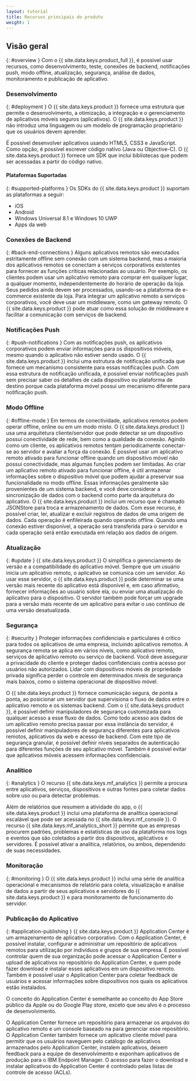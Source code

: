 ```yaml
---
layout: tutorial
title: Recursos principais do produto
weight: 1
---
```

<!-- NLS_CHARSET=UTF-8 -->
## Visão geral
{: #overview }
Com o {{ site.data.keys.product_full }}, é possível usar recursos, como desenvolvimento, teste, conexões de backend, notificações push, modo offline, atualização, segurança, análise de dados, monitoramento e publicação de aplicativo.

### Desenvolvimento
{: #deployment }
O {{ site.data.keys.product }} fornece uma estrutura que permite o desenvolvimento, a otimização, a integração e o gerenciamento de aplicativos móveis seguros (aplicativos). O {{ site.data.keys.product }} não introduz uma linguagem ou um modelo de programação proprietário que os usuários devem aprender.

É possível desenvolver aplicativos usando HTML5, CSS3 e JavaScript. Como opção, é possível escrever código nativo (Java ou Objective-C). O {{ site.data.keys.product }} fornece um SDK que inclui bibliotecas que podem ser acessadas a partir do código nativo.

#### Plataformas Suportadas
{: #supported-platforms }
Os SDKs do {{ site.data.keys.product }} suportam as plataformas a seguir:

* iOS
* Android
* Windows Universal 8.1 e Windows 10 UWP
* Apps da web

### Conexões de Backend
{: #back-end-connections }
Alguns aplicativos remotos são executados estritamente offline sem conexão com um sistema backend, mas a maioria dos aplicativos remotos se conectam a serviços corporativos existentes para fornecer as funções críticas relacionadas ao usuário. Por exemplo, os clientes podem usar um aplicativo remoto para comprar em qualquer lugar, a qualquer momento, independentemente do horário de operação da loja. Seus pedidos ainda devem ser processados, usando-se a plataforma de e-commerce existente da loja. Para integrar um aplicativo remoto a serviços corporativos, você deve usar um middleware, como um gateway remoto. O {{ site.data.keys.product }} pode atuar como essa solução de middleware e facilitar a comunicação com serviços de backend.

### Notificações Push
{: #push-notifications }
Com as notificações push, os aplicativos corporativos podem enviar informações para os dispositivos móveis, mesmo quando o aplicativo não estiver sendo usado. O {{ site.data.keys.product }} inclui uma estrutura de notificação unificada que fornece um mecanismo consistente para essas notificações push. Com essa estrutura de notificação unificada, é possível enviar notificações push sem precisar saber os detalhes de cada dispositivo ou plataforma de destino porque cada plataforma móvel possui um mecanismo diferente para notificação push.

### Modo Offline
{: #offline-mode }
Em termos de conectividade, aplicativos remotos podem operar offline, online ou em um modo misto. O {{ site.data.keys.product }} usa uma arquitetura cliente/servidor que pode detectar se um dispositivo possui conectividade de rede, bem como a qualidade da conexão. Agindo como um cliente, os aplicativos remotos tentam periodicamente conectar-se ao servidor e avaliar a força da conexão. É possível usar um aplicativo remoto ativado para funcionar offline quando um dispositivo móvel não possui conectividade, mas algumas funções podem ser limitadas. Ao criar um aplicativo remoto ativado para funcionar offline, é útil armazenar informações sobre o dispositivo móvel que podem ajudar a preservar sua funcionalidade no modo offline. Essas informações geralmente são provenientes de um sistema backend, e você deve considerar a sincronização de dados com o backend como parte da arquitetura do aplicativo. O {{ site.data.keys.product }} inclui um recurso que é chamado JSONStore para troca e armazenamento de dados. Com esse recurso, é possível criar, ler, atualizar e excluir registros de dados de uma origem de dados. Cada operação é enfileirada quando operando offline. Quando uma conexão estiver disponível, a operação será transferida para o servidor e cada operação será então executada em relação aos dados de origem.

### Atualização
{: #update }
{{ site.data.keys.product }} O simplifica o gerenciamento de versão e a compatibilidade do aplicativo móvel. Sempre que um usuário inicia um aplicativo remoto, o aplicativo se comunica com um servidor. Ao usar esse servidor, o {{ site.data.keys.product }} pode determinar se uma versão mais recente do aplicativo está disponível e, em caso afirmativo, fornecer informações ao usuário sobre ela, ou enviar uma atualização do aplicativo para o dispositivo. O servidor também pode forçar um upgrade para a versão mais recente de um aplicativo para evitar o uso contínuo de uma versão desatualizada.

### Segurança
{: #security }
Proteger informações confidenciais e particulares é crítico para todos os aplicativos de uma empresa, incluindo aplicativos remotos. A segurança remota se aplica em vários níveis, como aplicativo remoto, serviços de aplicativo remoto ou serviço de backend. Você deve assegurar a privacidade do cliente e proteger dados confidenciais contra acesso por usuários não autorizados. Lidar com dispositivos móveis de propriedade privada significa perder o controle em determinados níveis de segurança mais baixos, como o sistema operacional de dispositivo móvel.

O {{ site.data.keys.product }} fornece comunicação segura, de ponta a ponta, ao posicionar um servidor que supervisiona o fluxo de dados entre o aplicativo remoto e os sistemas backend. Com o {{ site.data.keys.product }}, é possível definir manipuladores de segurança customizada para qualquer acesso a esse fluxo de dados. Como todo acesso aos dados de um aplicativo remoto precisa passar por essa instância do servidor, é possível definir manipuladores de segurança diferentes para aplicativos remotos, aplicativos da web e acesso de backend. Com este tipo de segurança granular, é possível definir níveis separados de autenticação para diferentes funções de seu aplicativo móvel. Também é possível evitar que aplicativos móveis acessem informações confidenciais.

### Analítico
{: #analytics }
O recurso {{ site.data.keys.mf_analytics }} permite a procura entre aplicativos, serviços, dispositivos e outras fontes para coletar dados sobre uso ou para detectar problemas.

Além de relatórios que resumem a atividade do app, o {{ site.data.keys.product }} inclui uma plataforma de analítica operacional escalável que pode ser acessada no {{ site.data.keys.mf_console }}. O recurso {{ site.data.keys.mf_analytics_short }} permite que as empresas procurem padrões, problemas e estatísticas de uso da plataforma nos logs e eventos que são coletados a partir dos dispositivos, aplicativos e servidores. É possível ativar a analítica, relatórios, ou ambos, dependendo de suas necessidades.

### Monitoração
{: #monitoring }
O {{ site.data.keys.product }} inclui uma série de analítica operacional e mecanismos de relatório para coleta, visualização e análise de dados a partir de seus aplicativos e servidores do {{ site.data.keys.product }} e para monitoramento de funcionamento do servidor.

### Publicação do Aplicativo
{: #application-publishing }
{{ site.data.keys.product }} Application Center é um armazenamento de aplicativo corporativo. Com o Application Center, é possível instalar, configurar e administrar um repositório de aplicativos remotos para utilização por indivíduos e grupos de sua empresa. É possível controlar quem de sua organização pode acessar o Application Center e upload de aplicativos no repositório do Application Center, e quem pode fazer download e instalar esses aplicativos em um dispositivo remoto. Também é possível usar o Application Center para coletar feedback de usuários e acessar informações sobre dispositivos nos quais os aplicativos estão instalados.

O conceito do Application Center é semelhante ao conceito do App Store público da Apple ou do Google Play store, exceto que seu alvo é o processo de desenvolvimento.

O Application Center fornece um repositório para armazenar os arquivos do aplicativo remoto e um console baseado na para gerenciar esse repositório. O Application Center também fornece um aplicativo cliente móvel para permitir que os usuários naveguem pelo catálogo de aplicativos armazenados pelo Application Center, instalem aplicativos, deixem feedback para a equipe de desenvolvimento e exponham aplicativos de produção para o IBM Endpoint Manager. O acesso para fazer o download e instalar aplicativos do Application Center é controlado pelas listas de controle de acesso (ACLs).
